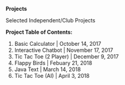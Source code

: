 **Projects**

Selected Independent/Club Projects

**Project Table of Contents:**
1) Basic Calculator               | October 14, 2017
2) Interactive Chatbot            | November 17, 2017
3) Tic Tac Toe (2 Player)         | December 9, 2017
4) Flappy Birds                   | Febuary 21, 2018
5) Java Text                      | March 14, 2018
6) Tic Tac Toe (AI)		            | April 3, 2018
